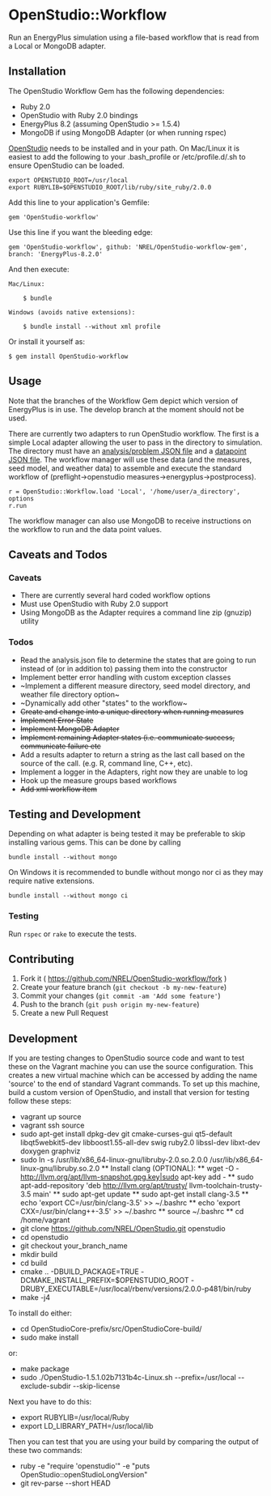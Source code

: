 # OpenStudio::Workflow

Run an EnergyPlus simulation using a file-based workflow that is read from a Local or MongoDB adapter.

## Installation

The OpenStudio Workflow Gem has the following dependencies:

* Ruby 2.0
* OpenStudio with Ruby 2.0 bindings
* EnergyPlus 8.2 (assuming OpenStudio >= 1.5.4)
* MongoDB if using MongoDB Adapter (or when running rspec)

[OpenStudio](http://developer.nrel.gov/downloads/buildings/openstudio/builds/) needs to be installed
and in your path.  On Mac/Linux it is easiest to add the following to your .bash_profile or /etc/profile.d/<file>.sh to ensure OpenStudio can be loaded.

    export OPENSTUDIO_ROOT=/usr/local
    export RUBYLIB=$OPENSTUDIO_ROOT/lib/ruby/site_ruby/2.0.0

Add this line to your application's Gemfile:

    gem 'OpenStudio-workflow'

Use this line if you want the bleeding edge:

    gem 'OpenStudio-workflow', github: 'NREL/OpenStudio-workflow-gem', branch: 'EnergyPlus-8.2.0'

And then execute:
    
    Mac/Linux:

        $ bundle
        
    Windows (avoids native extensions):
    
        $ bundle install --without xml profile

Or install it yourself as:
    
    $ gem install OpenStudio-workflow
    
## Usage

Note that the branches of the Workflow Gem depict which version of EnergyPlus is in use. The develop branch at the
moment should not be used.

There are currently two adapters to run OpenStudio workflow. The first is a simple Local adapter
allowing the user to pass in the directory to simulation. The directory must have an
[analysis/problem JSON file](spec/files/local_ex1/analysis_1.json) and a [datapoint JSON file](spec/files/local_ex1/datapoint_1.json).
The workflow manager will use these data (and the measures, seed model, and weather data) to assemble and
execute the standard workflow of (preflight->openstudio measures->energyplus->postprocess).

    r = OpenStudio::Workflow.load 'Local', '/home/user/a_directory', options
    r.run

The workflow manager can also use MongoDB to receive instructions on the workflow to run and the data point values.

## Caveats and Todos

### Caveats

* There are currently several hard coded workflow options
* Must use OpenStudio with Ruby 2.0 support
* Using MongoDB as the Adapter requires a command line zip (gnuzip) utility

### Todos

* Read the analysis.json file to determine the states that are going to run instead of (or in addition to) passing them into the constructor
* Implement better error handling with custom exception classes
* ~Implement a different measure directory, seed model directory, and weather file directory option~
* ~Dynamically add other "states" to the workflow~
* ~~Create and change into a unique directory when running measures~~
* ~~Implement Error State~~
* ~~Implement MongoDB Adapter~~
* ~~Implement remaining Adapter states (i.e. communicate success, communicate failure etc~~
* Add a results adapter to return a string as the last call based on the source of the call. (e.g. R, command line, C++, etc).
* Implement a logger in the Adapters, right now they are unable to log
* Hook up the measure groups based workflows
* ~~Add xml workflow item~~

## Testing and Development

Depending on what adapter is being tested it may be preferable to skip installing various gems.  This can be done by calling

    bundle install --without mongo

On Windows it is recommended to bundle without mongo nor ci as they may require native extensions.

    bundle install --without mongo ci

### Testing

Run `rspec` or `rake` to execute the tests.

## Contributing

1. Fork it ( https://github.com/NREL/OpenStudio-workflow/fork )
2. Create your feature branch (`git checkout -b my-new-feature`)
3. Commit your changes (`git commit -am 'Add some feature'`)
4. Push to the branch (`git push origin my-new-feature`)
5. Create a new Pull Request

## Development

If you are testing changes to OpenStudio source code and want to test these on the Vagrant machine you can use the source configuration.  This creates a new virtual machine which can be accessed by adding the name 'source' to the end of standard Vagrant commands.  To set up this machine, build a custom version of OpenStudio, and install that version for testing follow these steps:

* vagrant up source
* vagrant ssh source
* sudo apt-get install dpkg-dev git cmake-curses-gui qt5-default libqt5webkit5-dev libboost1.55-all-dev swig ruby2.0 libssl-dev libxt-dev doxygen graphviz
* sudo ln -s /usr/lib/x86_64-linux-gnu/libruby-2.0.so.2.0.0 /usr/lib/x86_64-linux-gnu/libruby.so.2.0
** Install clang (OPTIONAL):
** wget -O - http://llvm.org/apt/llvm-snapshot.gpg.key|sudo apt-key add -
** sudo apt-add-repository 'deb http://llvm.org/apt/trusty/ llvm-toolchain-trusty-3.5 main'
** sudo apt-get update
** sudo apt-get install clang-3.5 
** echo 'export CC=/usr/bin/clang-3.5' >> ~/.bashrc
** echo 'export CXX=/usr/bin/clang++-3.5' >> ~/.bashrc
** source ~/.bashrc
** cd /home/vagrant
* git clone https://github.com/NREL/OpenStudio.git openstudio
* cd openstudio
* git checkout your_branch_name
* mkdir build
* cd build
* cmake .. -DBUILD_PACKAGE=TRUE -DCMAKE_INSTALL_PREFIX=$OPENSTUDIO_ROOT -DRUBY_EXECUTABLE=/usr/local/rbenv/versions/2.0.0-p481/bin/ruby
* make -j4

To install do either:
* cd OpenStudioCore-prefix/src/OpenStudioCore-build/
* sudo make install

or:
* make package
* sudo ./OpenStudio-1.5.1.02b7131b4c-Linux.sh --prefix=/usr/local --exclude-subdir --skip-license

Next you have to do this:
* export RUBYLIB=/usr/local/Ruby
* export LD_LIBRARY_PATH=/usr/local/lib

Then you can test that you are using your build by comparing the output of these two commands:
* ruby -e "require 'openstudio'" -e "puts OpenStudio::openStudioLongVersion"
* git rev-parse --short HEAD
